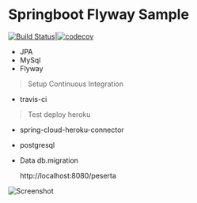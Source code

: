 

# Springboot Flyway Sample  #

[![Build Status](https://travis-ci.org/dihardmg/flyway-springboot.svg?branch=master)](https://travis-ci.org/dihardmg/flyway-springboot)|[![codecov](https://codecov.io/gh/dihardmg/flyway-springboot/branch/master/graph/badge.svg)](https://codecov.io/gh/dihardmg/flyway-springboot)


 - JPA
 - MySql
 - Flyway


> Setup Continuous Integration
  - travis-ci




>Test deploy heroku
 - spring-cloud-heroku-connector
 - postgresql
 - Data db.migration




    http://localhost:8080/peserta



 ![Screenshot](https://image.prntscr.com/image/2lFlGQiPQWW143Dr0gBafQ.png)

